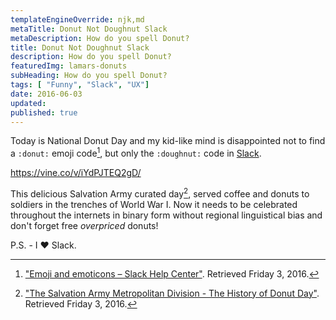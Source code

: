 ```yaml
---
templateEngineOverride: njk,md
metaTitle: Donut Not Doughnut Slack 
metaDescription: How do you spell Donut?
title: Donut Not Doughnut Slack 
description: How do you spell Donut?
featuredImg: lamars-donuts
subHeading: How do you spell Donut?
tags: [ "Funny", "Slack", "UX"]
date: 2016-06-03
updated:
published: true
---
```


<div class="col-start-3 col-end-9">

Today is National Donut Day and my kid-like mind is disappointed not to find a `:donut:` emoji code[^1], but only the `:doughnut:` code in [Slack](https://slack.com).

https://vine.co/v/iYdPJTEQ2gD/

This delicious Salvation Army curated day[^2], served coffee and donuts to soldiers in the trenches of World War I. Now it needs to be celebrated throughout the internets in binary form without regional linguistical bias and don't forget free _overpriced_ donuts!

P.S. - I ❤ Slack.

[^1]: ["Emoji and emoticons – Slack Help Center"](http://www.emoji-cheat-sheet.com). Retrieved Friday 3, 2016.
[^2]: ["The Salvation Army Metropolitan Division - The History of Donut Day"](http://centralusa.salvationarmy.org/metro/donutdayhistory/). Retrieved Friday 3, 2016.

</div>